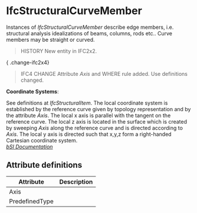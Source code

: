IfcStructuralCurveMember
========================
Instances of _IfcStructuralCurveMember_ describe edge members, i.e. structural
analysis idealizations of beams, columns, rods etc.. Curve members may be
straight or curved.  
  
> HISTORY  New entity in IFC2x2.  
  
{ .change-ifc2x4}  
> IFC4 CHANGE  Attribute _Axis_ and WHERE rule added. Use definitions changed.  
  
****Coordinate Systems****:  
  
See definitions at _IfcStructuralItem_. The local coordinate system is
established by the reference curve given by topology representation and by the
attribute _Axis_. The local x axis is parallel with the tangent on the
reference curve. The local z axis is located in the surface which is created
by sweeping _Axis_ along the reference curve and is directed according to
_Axis_. The local y axis is directed such that x,y,z form a right-handed
Cartesian coordinate system.  
[ _bSI
Documentation_](https://standards.buildingsmart.org/IFC/DEV/IFC4_2/FINAL/HTML/schema/ifcstructuralanalysisdomain/lexical/ifcstructuralcurvemember.htm)


Attribute definitions
---------------------
| Attribute      | Description   |
|----------------|---------------|
| Axis           |               |
| PredefinedType |               |

